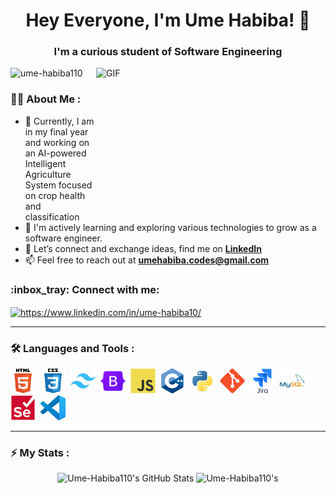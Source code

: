 <h1 align="center">Hey Everyone, I'm Ume Habiba! 👋</h1>
<h3 align="center">I'm a curious student of Software Engineering</h3>
<!-- <img align="right" alt="Coding" width="400" src="https://steamcommunity.com/sharedfiles/filedetails/?id=2217383700"> -->
<img align="right" alt="GIF" src="https://github.com/abhisheknaiidu/abhisheknaiidu/blob/master/code.gif?raw=true" width="367" height="230" />
<!-- <img align="right" alt="GIF" src="https://i.gifer.com/JXA0.gif" width="367" height="230" /> -->


<p align="left"> <img src="https://komarev.com/ghpvc/?username=ume-habiba110&label=Profile%20views&color=0e75b6&style=flat" alt="ume-habiba110" /> </p>



### :woman_technologist: About Me :
- :telescope: Currently, I am in my final year and working on an AI-powered Intelligent Agriculture System focused on crop health and classification
- 🌱 I'm actively learning and exploring various technologies to grow as a software engineer.
- 💬 Let’s connect and exchange ideas, find me on **[LinkedIn](https://www.linkedin.com/in/ume-habiba10/)**
- 📫 Feel free to reach out at **umehabiba.codes@gmail.com**


<h3 align="left"> :inbox_tray: Connect with me:</h3>

<p align="left">
<a href="https://www.linkedin.com/in/ume-habiba10/" target="blank"><img align="center" src="https://img.shields.io/badge/-Habiba-blue?style=flat&logo=Linkedin&logoColor=white" alt="https://www.linkedin.com/in/ume-habiba10/" height="20" width="60" /></a>
</p>

---

### :hammer_and_wrench: Languages and Tools :
<!-- <h3 align="left">Languages and Tools:</h3> -->
<div>
  <img src="https://github.com/devicons/devicon/blob/master/icons/html5/html5-original-wordmark.svg" title="Html5" alt="Html5" width="40" height="40"/>&nbsp;
  <img src="https://github.com/devicons/devicon/blob/master/icons/css3/css3-original-wordmark.svg" title="CSS" alt="CSS" width="40" height="40"/>&nbsp;
  <img src="https://github.com/devicons/devicon/blob/master/icons/tailwindcss/tailwindcss-original.svg" title="Tailwindcss" alt="Tailwindcss" width="40" height="40"/>&nbsp;
  <img src="https://github.com/devicons/devicon/blob/master/icons/bootstrap/bootstrap-original.svg" title="Bootstrap" alt="Bootstrap" width="40" height="40"/>&nbsp;
  <img src="https://github.com/devicons/devicon/blob/master/icons/javascript/javascript-original.svg" title="Javascript" alt="Javascript" width="40" height="40"/>&nbsp;
  <img src="https://raw.githubusercontent.com/devicons/devicon/master/icons/cplusplus/cplusplus-original.svg" title="C++" alt="C++" width="40" height="40"/>&nbsp;
  <img src="https://github.com/devicons/devicon/blob/master/icons/python/python-original.svg" title="Python" alt="Python" width="40" height="40"/>&nbsp;
  <img src="https://github.com/devicons/devicon/blob/master/icons/git/git-original.svg" title="Git" alt="Git" width="40" height="40"/>&nbsp;
  <img src="https://github.com/devicons/devicon/blob/master/icons/jira/jira-original-wordmark.svg" title="Jira" alt="Jira" width="40" height="40"/>&nbsp;
  <img src="https://raw.githubusercontent.com/devicons/devicon/master/icons/mysql/mysql-original-wordmark.svg" title="MySQL" alt="MySQL" width="40" height="40"/>&nbsp;
  <img src="https://github.com/devicons/devicon/blob/master/icons/selenium/selenium-original.svg" title="Selenium" alt="Selenium" width="40" height="40"/>&nbsp;
  <img src="https://github.com/devicons/devicon/blob/master/icons/vscode/vscode-original.svg" title="VSCode" alt="VSCode" width="40" height="40"/>&nbsp;
</div> 

---

### ⚡️ My Stats :
<!-- [![GitHub Streak](http://github-readme-streak-stats.herokuapp.com?user=Ume-Habiba110&theme=dark&background=000000)](https://git.io/streak-stats)
[![Top Langs](https://github-readme-stats.vercel.app/api/top-langs/?username=Ume-Habiba110&layout=compact&theme=vision-friendly-dark)](https://github.com/anuraghazra/github-readme-stats) -->

<!-- <img align="left" src="https://github-readme-streak-stats.herokuapp.com/?user=umehabiba&theme=dark" width="47%" alt="umehabiba" /> 
<img align="right" src="https://github-readme-stats.vercel.app/api?username=umehabiba&show_icons=true&locale=en&theme=dark" width="47%" alt="umehabiba" /> -->

<div align=center>
  <img width=390 src="https://github-readme-stats.vercel.app/api?username=Ume-Habiba110&theme=transparent&count_private=true&show_icons=true&rank_icon=github&locale=en" alt="Ume-Habiba110's GitHub Stats" />
  <img width=390 src="https://github-readme-streak-stats.herokuapp.com/?user=Ume-Habiba110&theme=transparent&count_private=true&border_radius=10&locale=en" alt="Ume-Habiba110's" />
  
<!--   <img width=325 src="https://github-readme-stats.vercel.app/api/top-langs?username=Ume-Habiba110&theme=transparent&layout=donut&hide=css&langs_count=8&border_radius=10&show_icons=true&locale=en" alt="Ume-Habiba110's Most Used Languages" /> -->
</div>

<!-- [![Top Langs](https://github-readme-stats.vercel.app/api/top-langs/?username=Ume-Habiba110&layout=compact&theme=vision-friendly-dark)](https://github.com/anuraghazra/github-readme-stats) -->

<!-- <img align="left" src="https://github-readme-stats.vercel.app/api/top-langs/?username=Ume-Habiba110&layout=compact&theme=vision-friendly-dark" width="35%" alt="umehabiba" /> -->


<!-- <p><img align="left" src="https://github-readme-stats.vercel.app/api/top-langs?username=ume-habiba110&show_icons=true&locale=en&layout=compact" alt="ume-habiba110" /></p> -->

<!-- <p>&nbsp;<img align="center" src="https://github-readme-stats.vercel.app/api?username=ume-habiba110&show_icons=true&locale=en&theme=dark" alt="ume-habiba110" /></p> -->

<!-- <p><img align="center" src="https://github-readme-streak-stats.herokuapp.com/?user=ume-habiba110&" alt="ume-habiba110" /></p> -->
